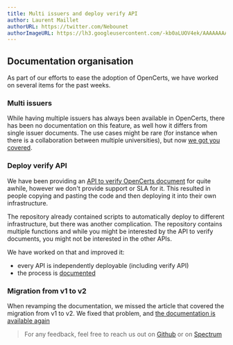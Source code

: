 ```yaml
---
title: Multi issuers and deploy verify API
author: Laurent Maillet
authorURL: https://twitter.com/Nebounet
authorImageURL: https://lh3.googleusercontent.com/-kb0aLUOV4ek/AAAAAAAAAAI/AAAAAAAAAAA/AKF05nAdhdRMUzxqvrX-aSDCkiILApv-pQ.CMID/s192-c/photo.jpg
---
```


## Documentation organisation

As part of our efforts to ease the adoption of OpenCerts, we have worked on several items for the past weeks.

### Multi issuers

While having multiple issuers has always been available in OpenCerts, there has been no documentation on this feature, as well how it differs from single issuer documents. The use cases might be rare (for instance when there is a collaboration between multiple universities), but now [we got you covered](/docs/multi-issuer).

### Deploy verify API

We have been providing an [API to verify OpenCerts document](https://github.com/OpenCerts/opencerts-functions) for quite awhile, however we don't provide support or SLA for it. This resulted in people copying and pasting the code and then deploying it into their own infrastructure.

The repository already contained scripts to automatically deploy to different infrastructure, but there was another complication. The repository contains multiple functions and while you might be interested by the API to verify documents, you might not be interested in the other APIs.

We have worked on that and improved it:

- every API is independently deployable (including verify API)
- the process is [documented](/docs/api/verify#deployment)

### Migration from v1 to v2

When revamping the documentation, we missed the article that covered the migration from v1 to v2. We fixed that problem, and [the documentation is available again](/docs/migrations/v1_to_v2)

> For any feedback, feel free to reach us out on [Github](https://github.com/OpenCerts) or on [Spectrum](https://spectrum.chat/openattestation/opencerts?tab=posts)
